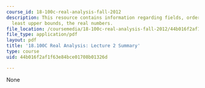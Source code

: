 ```yaml
---
course_id: 18-100c-real-analysis-fall-2012
description: This resource contains information regarding fields, ordered fields,
  least upper bounds, the real numbers.
file_location: /coursemedia/18-100c-real-analysis-fall-2012/44b016f2af1f63e84bce01708b01326d_MIT18_100CF12_l2sum.pdf
file_type: application/pdf
layout: pdf
title: '18.100C Real Analysis: Lecture 2 Summary'
type: course
uid: 44b016f2af1f63e84bce01708b01326d

---
```

None